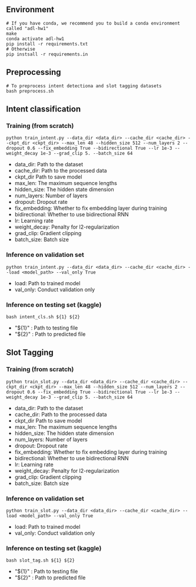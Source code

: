 ## Environment
```shell
# If you have conda, we recommend you to build a conda environment called "adl-hw1"
make
conda activate adl-hw1
pip install -r requirements.txt
# Otherwise
pip instsall -r requirements.in
```

## Preprocessing
```shell
# To preprocess intent detectiona and slot tagging datasets
bash preprocess.sh
```

## Intent classification
### Training (from scratch)
```shell
python train_intent.py --data_dir <data_dir> --cache_dir <cache_dir> --ckpt_dir <ckpt_dir> --max_len 48 --hidden_size 512 --num_layers 2 --dropout 0.6 --fix_embedding True --bidirectional True --lr 1e-3 --weight_decay 1e-3 --grad_clip 5. --batch_size 64
```
- data_dir: Path to the dataset
- cache_dir: Path to the processed data
- ckpt_dir Path to save model
- max_len: The maximum sequence lengths
- hidden_size: The hidden state dimension
- num_layers: Number of layers
- dropout: Dropout rate
- fix_embedding: Whether to fix embedding layer during training
- bidirectional: Whether to use bidirectional RNN
- lr: Learning rate
- weight_decay: Penalty for l2-regularization
- grad_clip: Gradient clipping
- batch_size: Batch size

### Inference on validation set
```shell
python train_intent.py --data_dir <data_dir> --cache_dir <cache_dir> --load <model_path> --val_only True
```
- load: Path to trained model
- val_only: Conduct validation only

### Inference on testing set (kaggle)
```shell
bash intent_cls.sh ${1} ${2}
```
- "${1}" : Path to testing file
- "${2}" : Path to predicted file

## Slot Tagging
### Training (from scratch)
```shell
python train_slot.py --data_dir <data_dir> --cache_dir <cache_dir> --ckpt_dir <ckpt_dir> --max_len 48 --hidden_size 512 --num_layers 2 --dropout 0.6 --fix_embedding True --bidirectional True --lr 1e-3 --weight_decay 1e-3 --grad_clip 5. --batch_size 64
```
- data_dir: Path to the dataset
- cache_dir: Path to the processed data
- ckpt_dir Path to save model
- max_len: The maximum sequence lengths
- hidden_size: The hidden state dimension
- num_layers: Number of layers
- dropout: Dropout rate
- fix_embedding: Whether to fix embedding layer during training
- bidirectional: Whether to use bidirectional RNN
- lr: Learning rate
- weight_decay: Penalty for l2-regularization
- grad_clip: Gradient clipping
- batch_size: Batch size

### Inference on validation set
```shell
python train_slot.py --data_dir <data_dir> --cache_dir <cache_dir> --load <model_path> --val_only True
```
- load: Path to trained model
- val_only: Conduct validation only

### Inference on testing set (kaggle)
```shell
bash slot_tag.sh ${1} ${2}
```
- "${1}" : Path to testing file
- "${2}" : Path to predicted file